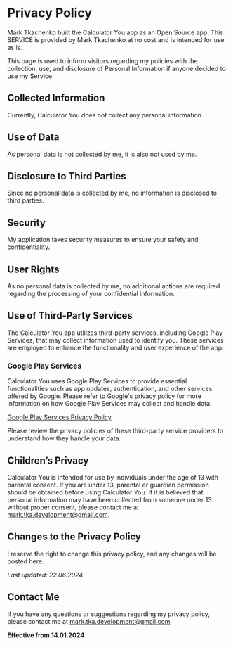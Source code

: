 # Privacy Policy

Mark Tkachenko built the Calculator You app as an Open Source app. This SERVICE is provided by Mark Tkachenko at no cost and is intended for use as is.

This page is used to inform visitors regarding my policies with the collection, use, and disclosure of Personal Information if anyone decided to use my Service.

## Collected Information

Currently, Calculator You does not collect any personal information.

## Use of Data

As personal data is not collected by me, it is also not used by me.

## Disclosure to Third Parties

Since no personal data is collected by me, no information is disclosed to third parties.

## Security

My application takes security measures to ensure your safety and confidentiality.

## User Rights

As no personal data is collected by me, no additional actions are required regarding the processing of your confidential information.

## Use of Third-Party Services

The Calculator You app utilizes third-party services, including Google Play Services, that may collect information used to identify you. These services are employed to enhance the functionality and user experience of the app.

### Google Play Services

Calculator You uses Google Play Services to provide essential functionalities such as app updates, authentication, and other services offered by Google. Please refer to Google's privacy policy for more information on how Google Play Services may collect and handle data:

[Google Play Services Privacy Policy](https://policies.google.com/privacy)

Please review the privacy policies of these third-party service providers to understand how they handle your data.

## Children’s Privacy

Calculator You is intended for use by individuals under the age of 13 with parental consent. If you are under 13, parental or guardian permission should be obtained before using Calculator You. If it is believed that personal information may have been collected from someone under 13 without proper consent, please contact me at [mark.tka.development@gmail.com](mailto:mark.tka.development@gmail.com).

## Changes to the Privacy Policy

I reserve the right to change this privacy policy, and any changes will be posted here.

_Last updated: 22.06.2024_

## Contact Me

If you have any questions or suggestions regarding my privacy policy, please contact me at [mark.tka.development@gmail.com](mailto:mark.tka.development@gmail.com).

**Effective from 14.01.2024**
